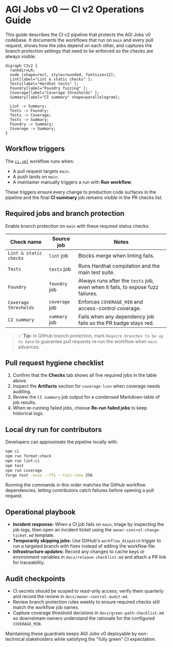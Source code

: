 # AGI Jobs v0 — CI v2 Operations Guide

This guide describes the CI v2 pipeline that protects the AGI Jobs v0 codebase. It documents the workflows that run on `main` and every pull request, shows how the jobs depend on each other, and captures the branch protection settings that need to be enforced so the checks are always visible.

```mermaid
digraph CIv2 {
  rankdir=LR;
  node [shape=rect, style=rounded, fontsize=12];
  Lint[label="Lint & static checks" ];
  Tests[label="Hardhat tests" ];
  Foundry[label="Foundry fuzzing" ];
  Coverage[label="Coverage thresholds" ];
  Summary[label="CI summary" shape=parallelogram];

  Lint -> Summary;
  Tests -> Foundry;
  Tests -> Coverage;
  Tests -> Summary;
  Foundry -> Summary;
  Coverage -> Summary;
}
```

## Workflow triggers

The [`ci.yml`](../.github/workflows/ci.yml) workflow runs when:

- A pull request targets `main`.
- A push lands on `main`.
- A maintainer manually triggers a run with **Run workflow**.

These triggers ensure every change to production code surfaces in the pipeline and the final **CI summary** job remains visible in the PR checks list.

## Required jobs and branch protection

Enable branch protection on `main` with these required status checks:

| Check name | Source job | Notes |
| --- | --- | --- |
| `Lint & static checks` | `lint` job | Blocks merge when linting fails. |
| `Tests` | `tests` job | Runs Hardhat compilation and the main test suite. |
| `Foundry` | `foundry` job | Always runs after the `tests` job, even when it fails, to expose fuzz failures. |
| `Coverage thresholds` | `coverage` job | Enforces `COVERAGE_MIN` and access-control coverage. |
| `CI summary` | `summary` job | Fails when any dependency job fails so the PR badge stays red. |

> ✅ **Tip:** In GitHub branch protection, mark `Require branches to be up to date` to guarantee pull requests re-run the workflow when `main` advances.

## Pull request hygiene checklist

1. Confirm that the **Checks** tab shows all five required jobs in the table above.
2. Inspect the **Artifacts** section for `coverage-lcov` when coverage needs auditing.
3. Review the `CI summary` job output for a condensed Markdown table of job results.
4. When re-running failed jobs, choose **Re-run failed jobs** to keep historical logs.

## Local dry run for contributors

Developers can approximate the pipeline locally with:

```bash
npm ci
npm run format:check
npm run lint:ci
npm test
npm run coverage
forge test -vvvv --ffi --fuzz-runs 256
```

Running the commands in this order matches the GitHub workflow dependencies, letting contributors catch failures before opening a pull request.

## Operational playbook

- **Incident response:** When a CI job fails on `main`, triage by inspecting the job logs, then open an incident ticket using the `owner-control-change-ticket.md` template.
- **Temporarily skipping jobs:** Use GitHub's `workflow_dispatch` trigger to run a targeted branch with fixes instead of editing the workflow file.
- **Infrastructure updates:** Record any changes to cache keys or environment variables in `docs/release-checklist.md` and attach a PR link for traceability.

## Audit checkpoints

- CI secrets should be scoped to read-only access; verify them quarterly and record the review in `docs/owner-control-audit.md`.
- Review branch protection rules weekly to ensure required checks still match the workflow job names.
- Capture coverage threshold decisions in `docs/green-path-checklist.md` so downstream owners understand the rationale for the configured `COVERAGE_MIN`.

Maintaining these guardrails keeps AGI Jobs v0 deployable by non-technical stakeholders while satisfying the "fully green" CI expectation.
